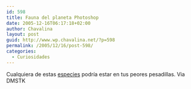 ```yaml
---
id: 598
title: Fauna del planeta Photoshop
date: 2005-12-16T06:17:18+02:00
author: Chavalina
layout: post
guid: http://www.wp.chavalina.net/?p=598
permalink: /2005/12/16/post-598/
categories:
  - Curiosidades
---
```

Cualquiera de estas <a href="http://www.worth1000.com/cache/contest/contestcache.asp?contest_id=4173&#038;start=1&#038;end=10&#038;display=photoshop#entries" target="_blank">especies</a> podr&iacute;a estar en tus peores pesadillas. Via DMSTK